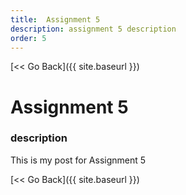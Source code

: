```yaml
---
title:  Assignment 5
description: assignment 5 description
order: 5
---
```


[&lt;&lt; Go Back]({{ site.baseurl }})

# Assignment 5
### description

This is my post for Assignment 5

[&lt;&lt; Go Back]({{ site.baseurl }})
